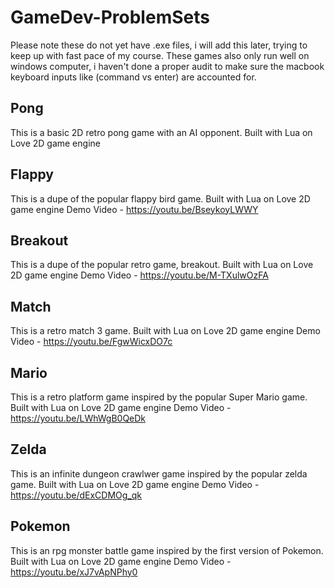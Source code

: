 # GameDev-ProblemSets
Please note these do not yet have .exe files, i will add this later, trying to keep up with fast pace of my course. These games also only run well on windows computer, i haven't done a proper audit to make sure the macbook keyboard inputs like (command vs enter) are accounted for.

## Pong
  This is a basic 2D retro pong game with an AI opponent.
  Built with Lua on Love 2D game engine

## Flappy
  This is a dupe of the popular flappy bird game. Built with Lua on Love 2D game engine
  Demo Video - https://youtu.be/BseykoyLWWY

## Breakout
  This is a dupe of the popular retro game, breakout. Built with Lua on Love 2D game engine
  Demo Video - https://youtu.be/M-TXulwOzFA
  
## Match
  This is a retro match 3 game. Built with Lua on Love 2D game engine
  Demo Video - https://youtu.be/FgwWicxDO7c

## Mario
  This is a retro platform game inspired by the popular Super Mario game. Built with Lua on Love 2D game engine
  Demo Video - https://youtu.be/LWhWgB0QeDk
  
## Zelda
  This is an infinite dungeon crawlwer game inspired by the popular zelda game. Built with Lua on Love 2D game engine
  Demo Video - https://youtu.be/dExCDMOg_qk
  
## Pokemon
  This is an rpg monster battle game inspired by the first version of Pokemon. Built with Lua on Love 2D game engine
  Demo Video - https://youtu.be/xJ7vApNPhy0
